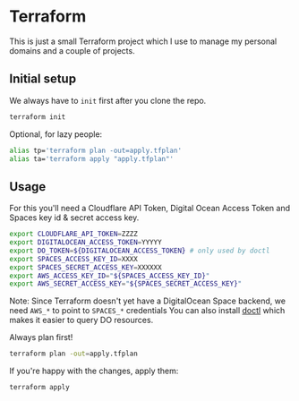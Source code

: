 # Terraform

This is just a small Terraform project which I use to manage my personal domains and a couple of projects.

## Initial setup
We always have to `init` first after you clone the repo.
```bash
terraform init
```

Optional, for lazy people:
```bash
alias tp='terraform plan -out=apply.tfplan'
alias ta='terraform apply "apply.tfplan"'
```

## Usage 
For this you'll need a Cloudflare API Token, Digital Ocean Access Token and Spaces key id & secret access key.
```bash
export CLOUDFLARE_API_TOKEN=ZZZZ
export DIGITALOCEAN_ACCESS_TOKEN=YYYYY
export DO_TOKEN=${DIGITALOCEAN_ACCESS_TOKEN} # only used by doctl
export SPACES_ACCESS_KEY_ID=XXXX
export SPACES_SECRET_ACCESS_KEY=XXXXXX
export AWS_ACCESS_KEY_ID="${SPACES_ACCESS_KEY_ID}"
export AWS_SECRET_ACCESS_KEY="${SPACES_SECRET_ACCESS_KEY}"
```
Note: Since Terraform doesn't yet have a DigitalOcean Space backend, we need `AWS_*` to point to `SPACES_*` credentials 
You can also install [doctl](https://github.com/digitalocean/doctl/blob/master/README.md) which makes it easier to query DO resources.

Always plan first!
```bash
terraform plan -out=apply.tfplan
```

If you're happy with the changes, apply them:
```bash
terraform apply
```